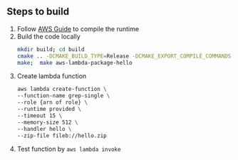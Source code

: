 ## Steps to build

1. Follow [AWS Guide](https://aws.amazon.com/blogs/compute/introducing-the-c-lambda-runtime/) to compile the runtime
2. Build the code locally
    ``` bash
    mkdir build; cd build
    cmake .. -DCMAKE_BUILD_TYPE=Release -DCMAKE_EXPORT_COMPILE_COMMANDS=1
    make;  make aws-lambda-package-hello
    ```
3. Create lambda function
    ``` bash
    aws lambda create-function \
    --function-name grep-single \
    --role {arn of role} \
    --runtime provided \
    --timeout 15 \
    --memory-size 512 \
    --handler hello \
    --zip-file fileb://hello.zip
    ```
4. Test function by `aws lambda invoke`
